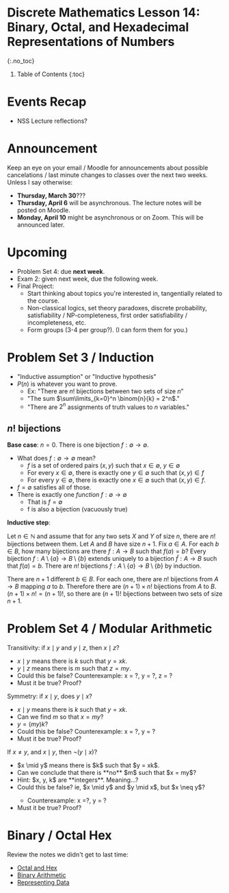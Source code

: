 # Discrete Mathematics Lesson 14: Binary, Octal, and Hexadecimal Representations of Numbers
{:.no_toc}

1. Table of Contents
{:toc}

# Events Recap

* NSS Lecture reflections?

# Announcement

Keep an eye on your email / Moodle for announcements about possible cancelations / last minute changes to classes over the next two weeks. Unless I say otherwise:

* **Thursday, March 30**???
* **Thursday, April 6** will be asynchronous. The lecture notes will be posted on Moodle.
* **Monday, April 10** might be asynchronous or on Zoom. This will be announced later.

# Upcoming

* Problem Set 4: due **next week**.
* Exam 2: given next week, due the following week.
* Final Project:
  * Start thinking about topics you're interested in, tangentially related to the course.
  * Non-classical logics, set theory paradoxes, discrete probability, satisfiability / NP-completeness, first order satisfiability / incompleteness, etc.
  * Form groups (3-4 per group?). (I can form them for you.)

# Problem Set 3 / Induction

* "Inductive assumption" or "Inductive hypothesis"
* $P(n)$ is whatever you want to prove.
  * Ex: "There are $n!$ bijections between two sets of size $n$"
  * "The sum $\sum\limits_{k=0}^n \binom{n}{k} = 2^n$."
  * "There are $2^n$ assignments of truth values to $n$ variables."

## $n!$ bijections

**Base case**: $n = 0$. There is one bijection $f : \emptyset \to \emptyset$.

* What does $f : \emptyset \to \emptyset$ mean?
  * $f$ is a set of ordered pairs $(x, y)$ such that $x \in \emptyset$, $y \in \emptyset$
  * For every $x \in \emptyset$, there is exactly one $y \in \emptyset$ such that $(x, y) \in f$
  * For every $y \in \emptyset$, there is exactly one $x \in \emptyset$ such that $(x, y) \in f$.
* $f = \emptyset$ satisfies all of those.
* There is exactly one *function* $f : \emptyset \to \emptyset$
  * That is $f = \emptyset$
  * f is also a bijection (vacuously true)

**Inductive step**:

Let $n \in \mathbb{N}$ and assume that for any two sets $X$ and $Y$ of size $n$, there are $n!$ bijections between them. Let $A$ and $B$ have size $n + 1$. Fix $a \in A$. For each $b \in B$, how many bijections are there $f : A \to B$ such that $f(a) = b$? Every bijection $f : A \setminus \{ a \} \to B \setminus \{ b \}$ extends uniquely to a bijection $\hat{f} : A \to B$ such that $f(a) = b$. There are $n!$ bijections $f : A \setminus \{ a \} \to B \setminus \{ b \}$ by induction.

There are $n + 1$ different $b \in B$. For each one, there are $n!$ bijections from $A \to B$ mapping $a$ to $b$. Therefore there are $(n+1) \times n!$ bijections from $A$ to $B$. $(n+1) \times n! = (n+1)!$, so there are $(n+1)!$ bijections between two sets of size $n+1$.

# Problem Set 4 / Modular Arithmetic

Transitivity: if $x \mid y$ and $y \mid z$, then $x \mid z$?

* $x \mid y$ means there is $k$ such that $y = xk$.
* $y \mid z$ means there is $m$ such that $z = my$.
* Could this be false? Counterexample: x = ?, y = ?, z = ?
* Must it be true? Proof?

Symmetry: if $x \mid y$, does $y \mid x$?

* $x \mid y$ means there is $k$ such that $y = xk$.
* Can we find $m$ so that $x = my$?
* $y = (my)k$?
* Could this be false? Counterexample: x = ?, y = ?
* Must it be true? Proof?

If $x \neq y$, and $x \mid y$, then $\lnot (y \mid x)$?

<ul>
<li>$x \mid y$ means there is $k$ such that $y = xk$.</li>
<li>Can we conclude that there is **no** $m$ such that $x = my$?</li>
<div class="fragment">
<li>Hint: $x, y, k$ are **integers**. Meaning...?</li>
<li>Could this be false? ie, $x \mid y$ and $y \mid x$, but $x \neq y$?</li>
  <ul><li>Counterexample: x =?, y = ?</li></ul>
<li>Must it be true? Proof?</li>
</div>
</ul>

# Binary / Octal Hex

Review the notes we didn't get to last time:

* [Octal and Hex](lesson13.html#octal-and-hexadecimal)
* [Binary Arithmetic](lesson13.html#binary-arithmetic)
* [Representing Data](lesson13.html#representing-data)

